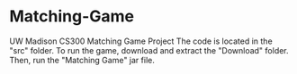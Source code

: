 # Matching-Game
UW Madison CS300 Matching Game Project
The code is located in the "src" folder. To run the game, download and extract the "Download" folder. Then, run the "Matching Game" jar file.

